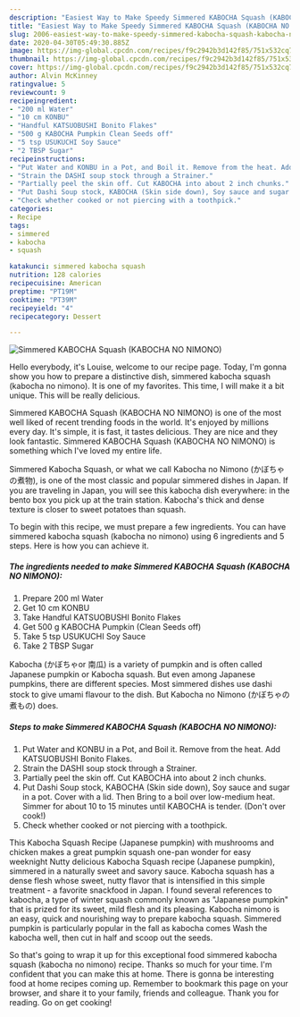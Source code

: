 ```yaml
---
description: "Easiest Way to Make Speedy Simmered KABOCHA Squash (KABOCHA NO NIMONO)"
title: "Easiest Way to Make Speedy Simmered KABOCHA Squash (KABOCHA NO NIMONO)"
slug: 2006-easiest-way-to-make-speedy-simmered-kabocha-squash-kabocha-no-nimono
date: 2020-04-30T05:49:30.885Z
image: https://img-global.cpcdn.com/recipes/f9c2942b3d142f85/751x532cq70/simmered-kabocha-squash-kabocha-no-nimono-recipe-main-photo.jpg
thumbnail: https://img-global.cpcdn.com/recipes/f9c2942b3d142f85/751x532cq70/simmered-kabocha-squash-kabocha-no-nimono-recipe-main-photo.jpg
cover: https://img-global.cpcdn.com/recipes/f9c2942b3d142f85/751x532cq70/simmered-kabocha-squash-kabocha-no-nimono-recipe-main-photo.jpg
author: Alvin McKinney
ratingvalue: 5
reviewcount: 9
recipeingredient:
- "200 ml Water"
- "10 cm KONBU"
- "Handful KATSUOBUSHI Bonito Flakes"
- "500 g KABOCHA Pumpkin Clean Seeds off"
- "5 tsp USUKUCHI Soy Sauce"
- "2 TBSP Sugar"
recipeinstructions:
- "Put Water and KONBU in a Pot, and Boil it. Remove from the heat. Add KATSUOBUSHI Bonito Flakes."
- "Strain the DASHI soup stock through a Strainer."
- "Partially peel the skin off. Cut KABOCHA into about 2 inch chunks."
- "Put Dashi Soup stock, KABOCHA (Skin side down), Soy sauce and sugar in a pot. Cover with a lid. Then Bring to a boil over low-medium heat. Simmer for about 10 to 15 minutes until KABOCHA is tender. (Don&#39;t over cook!)"
- "Check whether cooked or not piercing with a toothpick."
categories:
- Recipe
tags:
- simmered
- kabocha
- squash

katakunci: simmered kabocha squash 
nutrition: 128 calories
recipecuisine: American
preptime: "PT19M"
cooktime: "PT39M"
recipeyield: "4"
recipecategory: Dessert

---
```



![Simmered KABOCHA Squash (KABOCHA NO NIMONO)](https://img-global.cpcdn.com/recipes/f9c2942b3d142f85/751x532cq70/simmered-kabocha-squash-kabocha-no-nimono-recipe-main-photo.jpg)

Hello everybody, it's Louise, welcome to our recipe page. Today, I'm gonna show you how to prepare a distinctive dish, simmered kabocha squash (kabocha no nimono). It is one of my favorites. This time, I will make it a bit unique. This will be really delicious.

Simmered KABOCHA Squash (KABOCHA NO NIMONO) is one of the most well liked of recent trending foods in the world. It's enjoyed by millions every day. It's simple, it is fast, it tastes delicious. They are nice and they look fantastic. Simmered KABOCHA Squash (KABOCHA NO NIMONO) is something which I've loved my entire life.

Simmered Kabocha Squash, or what we call Kabocha no Nimono (かぼちゃの煮物), is one of the most classic and popular simmered dishes in Japan. If you are traveling in Japan, you will see this kabocha dish everywhere: in the bento box you pick up at the train station. Kabocha&#39;s thick and dense texture is closer to sweet potatoes than squash.


To begin with this recipe, we must prepare a few ingredients. You can have simmered kabocha squash (kabocha no nimono) using 6 ingredients and 5 steps. Here is how you can achieve it.

<!--inarticleads1-->

##### The ingredients needed to make Simmered KABOCHA Squash (KABOCHA NO NIMONO):

1. Prepare 200 ml Water
1. Get 10 cm KONBU
1. Take Handful KATSUOBUSHI Bonito Flakes
1. Get 500 g KABOCHA Pumpkin (Clean Seeds off)
1. Take 5 tsp USUKUCHI Soy Sauce
1. Take 2 TBSP Sugar


Kabocha (かぼちゃor 南瓜) is a variety of pumpkin and is often called Japanese pumpkin or Kabocha squash. But even among Japanese pumpkins, there are different species. Most simmered dishes use dashi stock to give umami flavour to the dish. But Kabocha no Nimono (かぼちゃの煮もの) does. 

<!--inarticleads2-->

##### Steps to make Simmered KABOCHA Squash (KABOCHA NO NIMONO):

1. Put Water and KONBU in a Pot, and Boil it. Remove from the heat. Add KATSUOBUSHI Bonito Flakes.
1. Strain the DASHI soup stock through a Strainer.
1. Partially peel the skin off. Cut KABOCHA into about 2 inch chunks.
1. Put Dashi Soup stock, KABOCHA (Skin side down), Soy sauce and sugar in a pot. Cover with a lid. Then Bring to a boil over low-medium heat. Simmer for about 10 to 15 minutes until KABOCHA is tender. (Don&#39;t over cook!)
1. Check whether cooked or not piercing with a toothpick.


This Kabocha Squash Recipe (Japanese pumpkin) with mushrooms and chicken makes a great pumpkin squash one-pan wonder for easy weeknight Nutty delicious Kabocha Squash recipe (Japanese pumpkin), simmered in a naturally sweet and savory sauce. Kabocha squash has a dense flesh whose sweet, nutty flavor that is intensified in this simple treatment - a favorite snackfood in Japan. I found several references to kabocha, a type of winter squash commonly known as &#34;Japanese pumpkin&#34; that is prized for its sweet, mild flesh and its pleasing. Kabocha nimono is an easy, quick and nourishing way to prepare kabocha squash. Simmered pumpkin is particularly popular in the fall as kabocha comes Wash the kabocha well, then cut in half and scoop out the seeds. 

So that's going to wrap it up for this exceptional food simmered kabocha squash (kabocha no nimono) recipe. Thanks so much for your time. I'm confident that you can make this at home. There is gonna be interesting food at home recipes coming up. Remember to bookmark this page on your browser, and share it to your family, friends and colleague. Thank you for reading. Go on get cooking!
